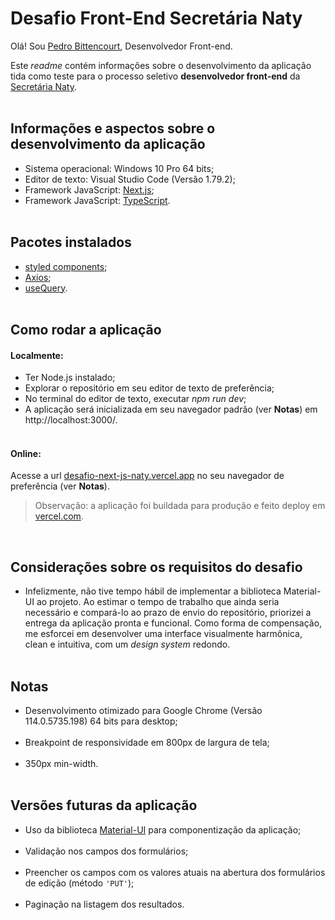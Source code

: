 # Desafio Front-End Secretária Naty

Olá! Sou [Pedro Bittencourt](https://www.linkedin.com/in/bittrix/), Desenvolvedor Front-end.

Este _readme_ contém informações sobre o desenvolvimento da aplicação tida como teste para o processo seletivo **desenvolvedor front-end** da [Secretária Naty](https://secretarianaty.com/).<br><br>

## Informações e aspectos sobre o desenvolvimento da aplicação

- Sistema operacional: Windows 10 Pro 64 bits;
- Editor de texto: Visual Studio Code (Versão 1.79.2);
- Framework JavaScript: [Next.js](https://nextjs.org/);
- Framework JavaScript: [TypeScript](https://www.typescriptlang.org/).<br><br>

## Pacotes instalados

- [styled components](https://styled-components.com/);
- [Axios](https://github.com/axios/axios);
- [useQuery](https://tanstack.com/query/v4/docs/react/reference/useQuery).<br><br>

## Como rodar a aplicação

#### Localmente:

- Ter Node.js instalado;
- Explorar o repositório em seu editor de texto de preferência;
- No terminal do editor de texto, executar _npm run dev_;
- A aplicação será inicializada em seu navegador padrão (ver **Notas**) em http://localhost:3000/.<br><br>

#### Online:

Acesse a url [desafio-next-js-naty.vercel.app](https://desafio-next-js-naty.vercel.app/) no seu navegador de preferência (ver **Notas**).

> Observação: a aplicação foi buildada para produção e feito deploy em [vercel.com](https://vercel.com/).

<br>

## Considerações sobre os requisitos do desafio

- Infelizmente, não tive tempo hábil de implementar a biblioteca Material-UI ao projeto. Ao estimar o tempo de trabalho que ainda seria necessário e compará-lo ao prazo de envio do repositório, priorizei a entrega da aplicação pronta e funcional. Como forma de compensação, me esforcei em desenvolver uma interface visualmente harmônica, clean e intuitiva, com um _design system_ redondo.<br><br>

## Notas

- Desenvolvimento otimizado para Google Chrome (Versão 114.0.5735.198) 64 bits para desktop;<br><br>
- Breakpoint de responsividade em 800px de largura de tela;<br><br>
- 350px min-width.<br><br>

## Versões futuras da aplicação

- Uso da biblioteca [Material-UI](https://mui.com/) para componentização da aplicação;<br><br>
- Validação nos campos dos formulários;<br><br>
- Preencher os campos com os valores atuais na abertura dos formulários de edição (método `'PUT'`);<br><br>
- Paginação na listagem dos resultados.
